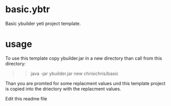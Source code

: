 basic.ybtr
==========

Basic ybuilder yeti project template.

usage
==========

To use this template copy ybuilder.jar in a new directory than call from
this directory:
>
>   >java -jar ybuilder.jar new chrisichris/basic
>

Than you are promted for some replacment values und this template project
is copied into the driectory with the replacment values.

Edit this readme file